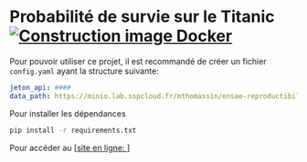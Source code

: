 # Probabilité de survie sur le Titanic [![Construction image Docker](https://github.com/ensae-reproductibilite/application-correction/actions/workflows/prod.yaml/badge.svg)](https://github.com/ensae-reproductibilite/application-correction/actions/workflows/prod.yaml)

Pour pouvoir utiliser ce projet, il 
est recommandé de créer un fichier `config.yaml`
ayant la structure suivante:

```yaml
jeton_api: ####
data_path: https://minio.lab.sspcloud.fr/mthomassin/ensae-reproductibilite/data/raw/data.csv
```

Pour installer les dépendances

```bash
pip install -r requirements.txt
```


Pour accéder au [[site en ligne: ](https://wolfpackstatmathieu.github.io/ensaie-reproductibilite-application-correction/)]